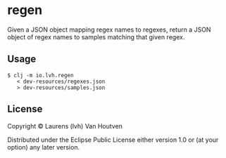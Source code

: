 # regen

Given a JSON object mapping regex names to regexes, return a JSON object of regex names to samples matching that given regex.


## Usage

    $ clj -m io.lvh.regen
       < dev-resources/regexes.json
       > dev-resources/samples.json

## License

Copyright © Laurens (lvh) Van Houtven

Distributed under the Eclipse Public License either version 1.0 or (at
your option) any later version.
